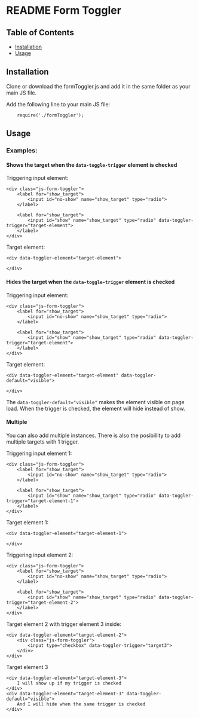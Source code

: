 # README Form Toggler

## Table of Contents

- [Installation](#installation)
- [Usage](#usage)

## Installation

Clone or download the formToggler.js and add it in the same folder as your main JS file.

Add the following line to your main JS file:
```
	require('./formToggler');
```

## Usage

### Examples: 

#### Shows the target when the ```data-toggle-trigger``` element is checked 
Triggering input element:
```
<div class="js-form-toggler">
    <label for="show_target">
        <input id="no-show" name="show_target" type="radio">
    </label>

    <label for="show_target">
        <input id="show" name="show_target" type="radio" data-toggler-trigger="target-element">
    </label>
</div>
```

Target element:
```
<div data-toggler-element="target-element">
    
</div>
```

#### Hides the target when the ```data-toggle-trigger``` element is checked 

Triggering input element:
```
<div class="js-form-toggler">
    <label for="show_target">
        <input id="no-show" name="show_target" type="radio">
    </label>

    <label for="show_target">
        <input id="show" name="show_target" type="radio" data-toggler-trigger="target-element">
    </label>
</div>
```

Target element:
```
<div data-toggler-element="target-element" data-toggler-default="visible">
    
</div>
```
The ```data-toggler-default="visible"``` makes the element visible on page load. When the trigger is checked, the element will hide instead of show.

#### Multiple
You can also add multiple instances. There is also the posibillity to add multiple targets with 1 trigger.

Triggering input element 1:
```
<div class="js-form-toggler">
    <label for="show_target">
        <input id="no-show" name="show_target" type="radio">
    </label>

    <label for="show_target">
        <input id="show" name="show_target" type="radio" data-toggler-trigger="target-element-1">
    </label>
</div>
```

Target element 1:
```
<div data-toggler-element="target-element-1">
    
</div>
```

Triggering input element 2:
```
<div class="js-form-toggler">
    <label for="show_target">
        <input id="no-show" name="show_target" type="radio">
    </label>

    <label for="show_target">
        <input id="show" name="show_target" type="radio" data-toggler-trigger="target-element-2">
    </label>
</div>
```

Target element 2 with trigger element 3 inside:
```
<div data-toggler-element="target-element-2">
	<div class="js-form-toggler">
    	<input type="checkbox" data-toggler-trigger="target3">
    </div>
</div>
```

Target element 3
```
<div data-toggler-element="target-element-3">
	I will show up if my trigger is checked
</div>
<div data-toggler-element="target-element-3" data-toggler-default="visible">
	And I will hide when the same trigger is checked
</div>
```